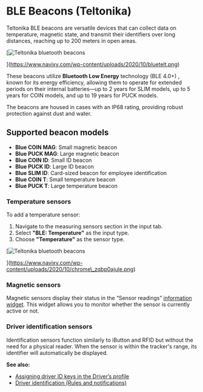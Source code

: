 # BLE Beacons (Teltonika)

Teltonika BLE beacons are versatile devices that can collect data on temperature, magnetic state, and transmit their identifiers over long distances, reaching up to 200 meters in open areas.

\[![Teltonika bluetooth beacons](https://www.navixy.com/wp-content/uploads/2020/10/bluetelt.png)

]\(https://www.navixy.com/wp-content/uploads/2020/10/bluetelt.png)

These beacons utilize **Bluetooth Low Energy** technology (BLE 4.0+) , known for its energy efficiency, allowing them to operate for extended periods on their internal batteries—up to 2 years for SLIM models, up to 5 years for COIN models, and up to 19 years for PUCK models.

The beacons are housed in cases with an IP68 rating, providing robust protection against dust and water.

## Supported beacon models

* **Blue COIN MAG**: Small magnetic beacon
* **Blue PUCK MAG**: Large magnetic beacon
* **Blue COIN ID**: Small ID beacon
* **Blue PUCK ID**: Large ID beacon
* **Blue SLIM ID**: Card-sized beacon for employee identification
* **Blue COIN T**: Small temperature beacon
* **Blue PUCK T**: Large temperature beacon

### Temperature sensors

To add a temperature sensor:

1. Navigate to the measuring sensors section in the input tab.
2. Select **"BLE: Temperature"** as the input type.
3. Choose **"Temperature"** as the sensor type.

\[![Teltonika bluetooth beacons](https://www.navixy.com/wp-content/uploads/2020/10/chrome_zqbp0ajule.png)

]\(https://www.navixy.com/wp-content/uploads/2020/10/chrome\_zqbp0ajule.png)

### Magnetic sensors

Magnetic sensors display their status in the “Sensor readings” [information widget](../../../../../../../../wiki/pages/createpage.action). This widget allows you to monitor whether the sensor is currently active or not.

### Driver identification sensors

Identification sensors function similarly to iButton and RFID but without the need for a physical reader. When the sensor is within the tracker's range, its identifier will automatically be displayed.

**See also:**

* [Assigning driver ID keys in the Driver’s profile](../../../../../fleet-management/fleet-management/drivers.md)
* [Driver identification (Rules and notifications)](../../../../../rules-and-notifications/rules-and-notifications/scheduling-and-dispatching-1/driver-identification.md)
